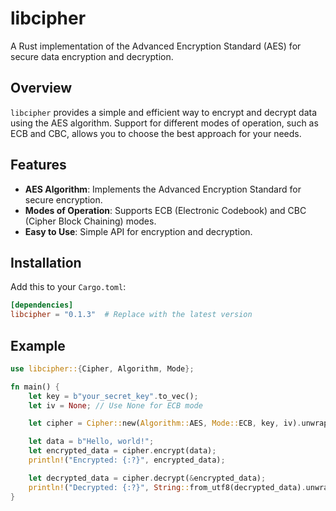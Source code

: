 # libcipher

A Rust implementation of the Advanced Encryption Standard (AES) for secure data encryption and decryption.

## Overview

`libcipher` provides a simple and efficient way to encrypt and decrypt data using the AES algorithm. Support for different modes of operation, such as ECB and CBC, allows you to choose the best approach for your needs.

## Features

- **AES Algorithm**: Implements the Advanced Encryption Standard for secure encryption.
- **Modes of Operation**: Supports ECB (Electronic Codebook) and CBC (Cipher Block Chaining) modes.
- **Easy to Use**: Simple API for encryption and decryption.

## Installation

Add this to your `Cargo.toml`:

```toml
[dependencies]
libcipher = "0.1.3"  # Replace with the latest version
```

## Example 

```rust
use libcipher::{Cipher, Algorithm, Mode};

fn main() {
    let key = b"your_secret_key".to_vec();
    let iv = None; // Use None for ECB mode

    let cipher = Cipher::new(Algorithm::AES, Mode::ECB, key, iv).unwrap();

    let data = b"Hello, world!";
    let encrypted_data = cipher.encrypt(data);
    println!("Encrypted: {:?}", encrypted_data);

    let decrypted_data = cipher.decrypt(&encrypted_data);
    println!("Decrypted: {:?}", String::from_utf8(decrypted_data).unwrap());
}
```